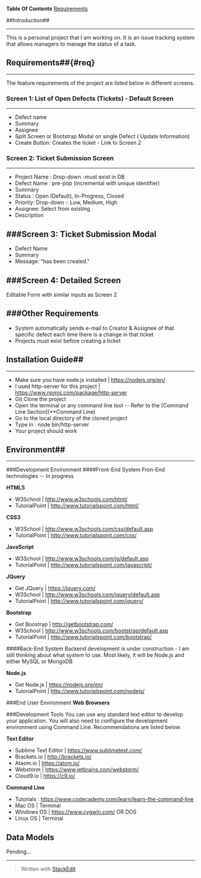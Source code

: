 
**Table Of Contents**
[Requirements](#req)


##Introduction##

----------
This is a personal project that I am working on. It is an issue tracking system that allows managers to manage the status of a task. 

## Requirements##{#req}

----------

The feature requirements of the project are listed below in different screens. 
### Screen 1: List of Open Defects (Tickets) - Default Screen
---
* Defect name 
* Summary 
* Assignee 
* Split Screen or Bootstrap Modal on single Defect ( Update Information)
* Create Button: Creates the ticket - Link to Screen 2 

### Screen 2: Ticket Submission Screen
---
* Project Name : Drop-down -must exist in DB
* Defect Name : pre-pop (incremental with unique identifier)
* Summary 
* Status : Open (Default), In-Progress, Closed 
* Priority: Drop-down :: Low, Medium, High 
* Assignee: Select from existing 
* Description 

###Screen 3: Ticket Submission Modal
---
* Defect Name 
* Summary 
* Message: "has been created."

###Screen 4: Detailed Screen
---
Editable Form with similar inputs as Screen 2

###Other Requirements
---
* System automatically sends e-mail to Creator & Assignee of that specific defect each time there is a change in that ticket
* Projects must exist before creating a ticket 

## Installation Guide##

----------
* Make sure you have node.js installed | https://nodejs.org/en/
* I used http-server for this project | https://www.npmjs.com/package/http-server
* Git Clone the project 
* Open the terminal or any command line tool -- Refer to the [Command Line Section](**Command Line)
* Go to the local directory of the cloned project 
* Type in : node bin/http-server 
* Your project should work 


## Environment##

----------

###Development Environment 
####Front-End System
Fron-End technologies -- In progress 

**HTML5**
 - W3School | http://www.w3schools.com/html/
 - TutorialPoint | http://www.tutorialspoint.com/html/
 
**CSS3**
 - W3School | http://www.w3schools.com/css/default.asp
 - TutorialPoint | http://www.tutorialspoint.com/css/
 
**JavaScript**
- W3School | http://www.w3schools.com/js/default.asp
- TutorialPoint | http://www.tutorialspoint.com/javascript/

**JQuery**
- Get JQuery | https://jquery.com/
- W3School | http://www.w3schools.com/jquery/default.asp
- TutorialPoint | http://www.tutorialspoint.com/jquery/

**Bootstrap**
- Get Boostrap | http://getbootstrap.com/ 
- W3School | http://www.w3schools.com/bootstrap/default.asp
- TutorialPoint | http://www.tutorialspoint.com/bootstrap/

####Back-End System
Backend development is under construction - I am still thinking about what system to use. Most likely, it will be Node.js and either MySQL or MongoDB

**Node.js**
 - Get Node.js | https://nodejs.org/en/
 - TutorialPoint | http://www.tutorialspoint.com/nodejs/

###End User Environment 
**Web Browsers**

###Development Tools 
You can use any standard text editor to develop your application. You will also need to configure the development environment using Command Line. Recommendations are listed below. 

**Text Editor**

 - Sublime Text Editor | https://www.sublimetext.com/
 - Brackets.io | http://brackets.io/
 - Ataom.io | https://atom.io/
 - Webstorm | https://www.jetbrains.com/webstorm/
 - Cloud9.io | https://c9.io/ 

**Command Line**

 - Tutorials : https://www.codecademy.com/learn/learn-the-command-line
 - Mac OS | Terminal 
 - Windows OS | https://www.cygwin.com/  OR DOS
 - Linux OS | Terminal 

## Data Models ##
Pending...

----------


> Written with [StackEdit](https://stackedit.io/).

